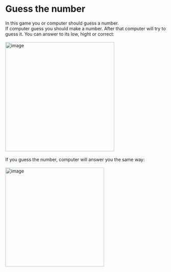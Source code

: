 # Guess the number
In this game you or computer should guess a number.\
If computer guess you should make a number. After that computer will try to guess it. You can answer to its low, hight or correct:\
\
<img width="341" alt="image" src="https://user-images.githubusercontent.com/67323825/182849956-b49b0f04-392d-4014-995e-c6c76110b23d.png">\
\
If you guess the number, computer will answer you the same way:\
\
<img width="309" alt="image" src="https://user-images.githubusercontent.com/67323825/182850224-5d1dc134-3d79-480b-9992-48b3e05a1410.png">


